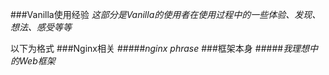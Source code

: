 ###Vanilla使用经验
*这部分是Vanilla的使用者在使用过程中的一些体验、发现、想法、感受等等*

以下为格式
###Nginx相关
#####*nginx phrase*
###框架本身
#####*我理想中的Web框架*
